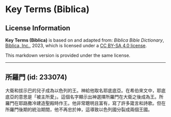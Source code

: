 # Key Terms (Biblica)

## License Information

**Key Terms (Biblica)** is based on and adapted from: _Biblica Bible Dictionary_, [Biblica, Inc.](https://www.biblica.com/), 2023, which is licensed under a [CC BY-SA 4.0 license](https://creativecommons.org/licenses/by-sa/4.0/legalcode.en).

This markdown version is provided under the same license.



--------------------------------

## 所羅門 (id: 233074)

大衛和拔示巴的兒子成為以色列的王。神給他取名耶底底亞。在希伯來文中，耶底底亞的意思是「被主所愛」。這個名字顯示出神選擇所羅門在大衛之後成為王。所羅門在耶路撒冷建造聖殿時作王。他非常聰明且富有，寫了許多箴言和詩歌。但在所羅門後期的統治期間，他不再忠於神，這導致以色列國分裂成兩個王國。


